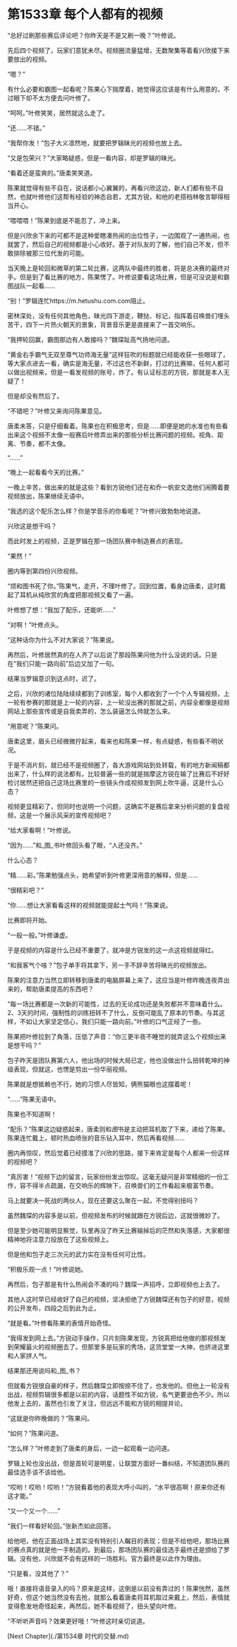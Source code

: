 # 第1533章 每个人都有的视频

“总好过刷那些赛后评论吧？你昨天是不是又刷一晚？”叶修说。

先后四个视频了，玩家们意犹未尽。视频圈流量猛增，无数聚集等着看兴欣接下来要放出的视频。

“嗯？”

有什么必要和霸图一起看呢？陈果心下揣摩着，她觉得这应该是有什么用意的，不过眼下却不太方便去问叶修了。

“呵呵。”叶修笑笑，居然就这么走了。

“还……不错。”

“我帮你发！”包子大义凛然地，就要把罗辑昧光的视频也放上去。

“又是包荣兴？”大家略疑惑，但是一看内容，却是罗辑的昧光。

“看着还是蛮爽的。”唐柔笑笑道。

陈果就觉得有些不自在，说话都小心翼翼的，再看兴欣这边，新人们都有些不自然，也就叶修他们这帮有经验的神态自若，尤其方锐，和他的老搭档林敬言聊得相当开心。

“喂喂喂！”陈果到底是不能忍了，冲上来。

但是兴欣余下来的可都不是这种爱瞎凑热闹的出位性子，一边围观了一通热闹，也就罢了，然后自己的视频都是小心收好。基于对队友的了解，他们自己不发，但不敢排除被那三位代发的可能。

当天晚上是轮回和微草的第二轮比赛，这两队中最终的胜者，将是总决赛的最终对手。但是到了看比赛的地方，陈果愣了。叶修说要看这场比赛，但是可没说是和霸图战队一起看……

“别！”罗辑连忙https://m.hetushu.com.com阻止。

密林深处，没有任何其他角色，昧光四下游走，鞭挞、标记，指挥着召唤兽们埋头苦干，四下一片热火朝天的景象，背景音乐更是直接来了一首交响乐。

“我押轮回赢，霸图那边有人敢接吗？”魏琛趾高气扬地问道。

“黄金右手霸气无双至尊气功师海无量”这样狂吹的标题就已经能收获一些眼球了，等大家点进去一看，确实是海无量，不过这也不新鲜，打过的比赛嘛，任何人都可以做出视频来，但是一看发视频的账号，炸了。有认证标志的方锐，那就是本人无疑了！

但是却没有然后了。

“不错吧？”叶修又来询问陈果意见。

唐柔未答，只是仔细看着。陈果也在积极思考，但是……即便是她的水准也有些看出来这个视频不太像一般赛后叶修弄出来的那些分析比赛问题的视频。视角、距离、节奏，都不太像。

“……”

“晚上一起看看今天的比赛。”

一晚上辛苦，做出来的就是这些？看到方锐他们还在和乔一帆安文逸他们闹腾着要视频放出，陈果继续无语中。

“我选的这个配乐怎么样？你是学音乐的你看呢？”叶修兴致勃勃地说道。

兴欣这是想干吗？

而此时发上的视频，正是罗辑在那一场团队赛中制造赛点的表现。

“果然！”

圈内等到第四份兴欣视频。

“烦和图书死了你。”陈果气，走开，不理叶修了。回到位置，看身边唐柔，这时戴起了耳机从纯欣赏的角度把那视频又看了一遍。

叶修想了想：“我加了配乐，还能听……”

“对啊！”叶修点头。

“这种话你为什么不对大家说？”陈果说。

再然后，叶修居然真的在人齐了以后说了那段陈果问他为什么没说的话。只是在“我们只能一路向前”后边又加了一句。

结果当罗辑意识到这点时，迟了。

之后，兴欣的诸位陆陆续续都到了训练室，每个人都收到了一个个人专辑视频，上一轮有参赛的那就是上一轮的内容，上一轮没出赛的那就之前，内容全都像是视频网站上那些宣传或是自我卖弄的，怎么装逼怎么帅就怎么来。

“用意呢？”陈果问。

唐柔这里，眉头已经微微拧起来，看来也和陈果一样，有点疑惑，有些看不明状况。

于是不消片刻，就已经不是视频圈了，各大游戏网站到处转载，有的地方新闻稿都出来了，什么样的说法都有。比较普遍一些的就是揣摩这方锐在输了比赛后不好好检讨居然还把自己这场比赛里的一些镜头作成视频发到网上吹牛逼，这是什么心态？

视频更显精彩了，但同时也说明一个问题，这确实不是赛后拿来分析问题的复盘视频，这是一个展示风采的宣传视频吧？

“给大家看啊！”叶修说。

“因为……”和_图_书叶修回头看了眼，“人还没齐。”

什么心态？

“精……彩。”陈果勉强点头，她希望听到叶修更深用意的解释，但是……

“很精彩吧？”

“你……想让大家看看这样的视频就能提起士气吗！”陈果说。

比赛即将开始。

“一般一般。”叶修谦虚。

于是视频的内容是什么已经不重要了，就冲是方锐发的这一点这视频就得红。

“和我客气个啥？”包子单手将其拿下，另一手不辞辛苦将昧光的视频放出。

陈果的注意力当然立即转移到唐柔的电脑屏幕上来了，这应当是叶修昨晚连夜弄出来的，帮助唐柔提高的东西吧？

“每一场比赛都是一次新的可能性，过去的无论成功还是失败都并不意味着什么。2、3天的时间，强制性的训练扭转不了什么，反倒可能乱了原本的节奏。与其这样，不如让大家坚定信心，我们只能一路向前。”叶修的口气正经了一些。

陈果把叶修拉到了角落，压低了声音：“你三更半夜不睡觉的就弄这么个视频出来是想干吗？”

包子昨天是团队赛第六人，他出场的时候大局已定，他也没做出什么扭转乾坤的神级表现，但就这，也愣是剪出一份华丽视频。

陈果就是想抵赖也不行，她的习惯人尽皆知，俩熊猫眼也这摆着呢！

“……”陈果无语中。

陈果也不知道啊！

“配乐？”陈果这边疑惑起来，唐柔则和*图*书是主动把耳机取了下来，递给了陈果。陈果连忙戴上，顿时热血喷张的音乐钻入耳中，然后再看视频……

圈内再惊叹，然后觉着已经摸准了兴欣的思路，接下来肯定是每个人都来一份这样的视频吧？

“真厉害！”视频下边的留言，玩家纷纷发出惊叹。这毫无疑问是非常精细的一份工作，容不得半点疏漏，在交响乐的辉映下，召唤兽们的工作看起来极富节奏。

马上就要决一死战的两伙人，现在还要这么聚在一起，不觉得别扭吗？

虽然魏琛的内容多是以前，但视频发布的时候就跟在方锐后边，这就很微妙了。

但是至少她可能明显察觉，队里再没了昨天比赛输掉后的茫然和失落感，大家都很精神地将注意力投放在了这些视频上。

但是他和包子走三次元的武力实在没有任何可比性。

“积极乐观一点！”叶修说她。

再然后，包子那是有什么热闹会不凑的吗？魏琛一声招呼，立即视频也上去了。

其他人这时早已经收好了自己的视频，坚决拒绝了方锐魏琛还有包子的好意，视频的公开发布，四段之后到此为止。

“就是看。”叶修看陈果的表情开始奇怪。

“我得发到网上去。”方锐动手操作，只片刻陈果发现，方锐真把给他做的那视频发到荣耀最火的视频圈去了。但那里多是玩家的秀场，这货堂堂一大神，也挤进这里和人家拼人气。

结果那还用说吗和_图_书？

但就看方锐很自豪的样子，然后魏琛立即按捺不住了，也发他的。但他上一轮没有出战，视频剪辑很多都是以前的内容，话题性不如方锐，名气更要逊色不少。所以他发上去的，虽然也引发了关注，但远远不能和方锐的相提并论。

“这就是你昨晚做的？”陈果问。

“如何？”陈果问道。

“怎么样？”叶修走到了唐柔的身后，一边一起观看一边问道。

罗辑上轮也没出战，但是首轮可是明星，让联盟方面好一番纠结，不知道团队赛的最佳选手该不该给他。

“哎哟！哎哟！哎哟！”方锐看着他的表现大呼小叫的，“水平很高啊！原来你还有这才能。”

“又一个又一个……”

“我们一样看好轮回。”张新杰如此回答。

给他吧，他在正面战场上其实没有特别引人瞩目的表现；但是不给他吧，那场比赛的赛点真的就是他一手制造的。到最后，那场团队赛的最佳选手最终还是颁给了罗辑。没有他，兴欣就不会有这样的一场胜利。官方最终是以此作为理由。

“只是看，没其他了？”

哦！直接将语音录入的吗？原来是这样，这倒是以前没有弄过的！陈果恍然，虽然好奇，但这个她当然没有去抢，就那么看着唐柔将耳机取过来戴上，然后，表情就变得愈发地奇怪起来，再然后，她不看视频了，扭头望向叶修。

“不听听声音吗？效果更好哦！”叶修这时亲切说道。



[Next Chapter](./第1534章 时代的交替.md)